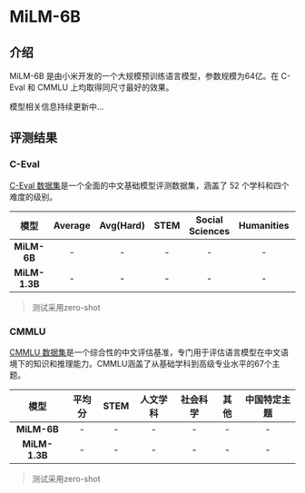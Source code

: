 # MiLM-6B

## 介绍

MiLM-6B 是由小米开发的一个大规模预训练语言模型，参数规模为64亿。在 C-Eval 和 CMMLU 上均取得同尺寸最好的效果。

模型相关信息持续更新中...


## 评测结果

### C-Eval


[C-Eval 数据集](https://cevalbenchmark.com/index.html)是一个全面的中文基础模型评测数据集，涵盖了 52 个学科和四个难度的级别。


|            模型            | Average | Avg(Hard) | STEM  | Social Sciences | Humanities | Others |
| :-------------------------: | :-----: | :-------: | :---: | :-------------: | :--------: | :----: |
|        **MiLM-6B**          |   -     |    -      |  -    |       -         |     -      |   -    |
|        **MiLM-1.3B**          |   -     |    -      |  -    |       -         |     -      |   -    |

> 测试采用zero-shot

### CMMLU


[CMMLU 数据集](https://github.com/haonan-li/CMMLU/)是一个综合性的中文评估基准，专门用于评估语言模型在中文语境下的知识和推理能力。CMMLU涵盖了从基础学科到高级专业水平的67个主题。


| 模型                 | 平均分|   STEM  | 人文学科 | 社会科学 | 其他  | 中国特定主题 |
| :-------------------------: | :-----: | :-------: | :---: | :-------------: | :--------: | :----: |
| **MiLM-6B**                                                       |    -      |    -      |    -      |    -      |    -      |    -      |
| **MiLM-1.3B**                                                       |    -      |    -      |    -      |    -      |    -      |    -      |

> 测试采用zero-shot
